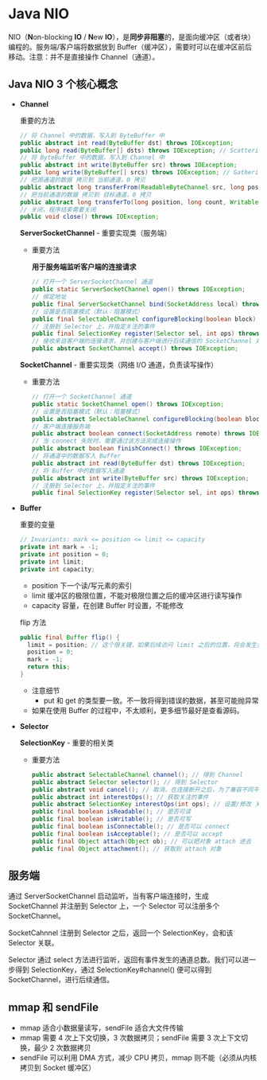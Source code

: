 # Java NIO

NIO（**N**on-blocking **IO** / **N**ew **IO**），是**同步非阻塞**的，是面向缓冲区（或者块）编程的。服务端/客户端将数据放到 Buffer（缓冲区），需要时可以在缓冲区前后移动。注意：并不是直接操作 Channel（通道）。

## Java NIO 3 个核心概念

- **Channel**

  重要的方法

  ```java
  // 将 Channel 中的数据，写入到 ByteBuffer 中
  public abstract int read(ByteBuffer dst) throws IOException;
  public long read(ByteBuffer[] dsts) throws IOException; // ScatteringByteChannel
  // 将 ByteBuffer 中的数据，写入到 Channel 中
  public abstract int write(ByteBuffer src) throws IOException;
  public long write(ByteBuffer[] srcs) throws IOException; // GatheringByteChannel
  // 把源通道的数据 拷贝到 当前通道，0 拷贝
  public abstract long transferFrom(ReadableByteChannel src, long position, long count) throws IOException;
  // 把当前通道的数据 拷贝到 目标通道，0 拷贝
  public abstract long transferTo(long position, long count, WritableByteChannel target) throws IOException;
  // 关闭，程序结束需要关闭
  public void close() throws IOException;
  ```
  
  **ServerSocketChannel** - 重要实现类（服务端）
  
  - 重要方法
  
    **用于服务端监听客户端的连接请求**
  
    ```java
    // 打开一个 ServerSocketChannel 通道
    public static ServerSocketChannel open() throws IOException;
    // 绑定地址
    public final ServerSocketChannel bind(SocketAddress local) throws IOException;
    // 设置是否阻塞模式（默认：阻塞模式）
    public final SelectableChannel configureBlocking(boolean block) throws IOException;
    // 注册到 Selector 上，并指定关注的事件
    public final SelectionKey register(Selector sel, int ops) throws ClosedChannelException;
    // 接收来自客户端的连接请求，并创建与客户端进行后续通信的 SocketChannel 对象
    public abstract SocketChannel accept() throws IOException;
    ```
  
  **SocketChannel** - 重要实现类（网络 I/O 通道，负责读写操作）
  
  - 重要方法
  
    ```java
    // 打开一个 SocketChannel 通道
    public static SocketChannel open() throws IOException;
    // 设置是否阻塞模式（默认：阻塞模式）
    public abstract SelectableChannel configureBlocking(boolean block) throws IOException;
    // 客户端连接服务端
    public abstract boolean connect(SocketAddress remote) throws IOException;
    // 当 connect 失败时，需要通过该方法完成连接操作
    public abstract boolean finishConnect() throws IOException;
    // 将通道中的数据写入 Buffer
    public abstract int read(ByteBuffer dst) throws IOException;
    // 将 Buffer 中的数据写入通道
    public abstract int write(ByteBuffer src) throws IOException;
    // 注册到 Selector 上，并指定关注的事件
    public final SelectionKey register(Selector sel, int ops) throws ClosedChannelException;
    ```



- **Buffer**

  重要的变量

  ```java
  // Invariants: mark <= position <= limit <= capacity
  private int mark = -1;
  private int position = 0;
  private int limit;
  private int capacity;
  ```

  - position 下一个读/写元素的索引
  - limit 缓冲区的极限位置，不能对极限位置之后的缓冲区进行读写操作
  - capacity 容量，在创建 Buffer 时设置，不能修改

  flip 方法

  ```java
  public final Buffer flip() {
    limit = position; // 这个很关键，如果后续访问 limit 之后的位置，将会发生异常
    position = 0;
    mark = -1;
    return this;
  }
  ```

  - 注意细节
    -  put 和 get 的类型要一致。不一致将得到错误的数据，甚至可能抛异常
  -  如果在使用 Buffer 的过程中，不太顺利，更多细节最好是查看源码。
  



- **Selector**

  **SelectionKey** - 重要的相关类

  - 重要方法

    ```java
    public abstract SelectableChannel channel(); // 得到 Channel
    public abstract Selector selector(); // 得到 Selector
    public abstract void cancel(); // 取消，在连接断开之后，为了兼容不同平台，应该执行 cannel
    public abstract int interestOps(); // 获取关注的事件
    public abstract SelectionKey interestOps(int ops); // 设置/修改 关注的事件
    public final boolean isReadable(); // 是否可读
    public final boolean isWritable(); // 是否可写
    public final boolean isConnectable(); // 是否可以 connect
    public final boolean isAcceptable(); // 是否可以 accept
    public final Object attach(Object ob); // 可以把对象 attach 进去
    public final Object attachment(); // 获取到 attach 对象
    ```

    



## 服务端

通过 ServerSocketChannel 启动监听，当有客户端连接时，生成 SocketChannel 并注册到 Selector 上，一个 Selector 可以注册多个 SocketChannel。

SocketCahnnel 注册到 Selector 之后，返回一个 SelectionKey，会和该 Selector 关联。

Selector 通过 select 方法进行监听，返回有事件发生的通道总数。我们可以进一步得到 SelectionKey，通过 SelectionKey#channel() 便可以得到 SocketChannel，进行后续通信。





## mmap 和 sendFile

- mmap 适合小数据量读写，sendFile 适合大文件传输
- mmap 需要 4 次上下文切换，3 次数据拷贝；sendFile 需要 3 次上下文切换，最少 2 次数据拷贝
- sendFile 可以利用 DMA 方式，减少 CPU 拷贝，mmap 则不能（必须从内核拷贝到 Socket 缓冲区）

